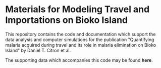# Materials for Modeling Travel and Importations on Bioko Island

This repository contains the code and documentation which support the data analysis and computer simulations for the publication "Quantifying malaria acquired during travel and its role in malaria elimination on Bioko Island" by Daniel T. Citron et al.

The supporting data which accompanies this code may be found **here**.